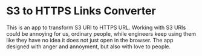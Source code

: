 # S3 to HTTPS Links Converter

This is an app to transform S3 URI to HTTPS URL. Working with S3 URIs could be annoying for us, ordinary people, while engineers keep using them like they have no idea it does not just open in the browser. The app designed with anger and annoyment, but also with love to people.
